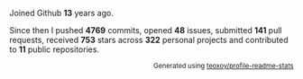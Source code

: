 Joined Github **13** years ago.

Since then I pushed **4769** commits, opened **48** issues, submitted **141** pull requests, received **753** stars across **322** personal projects and contributed to **11** public repositories.

<p align="right"><sub>Generated using <a href="https://github.com/marketplace/actions/profile-readme-stats">teoxoy/profile-readme-stats</a></sub></p>

